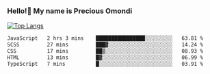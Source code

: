 ### Hello!👋 My name is Precious Omondi 

[![Top Langs](https://github-readme-stats.vercel.app/api/top-langs/?username=Presho99&langs_count=8&theme=dark)](https://github.com/Presho99/github-readme-stats)



<!--START_SECTION:waka-->

```txt
JavaScript   2 hrs 3 mins    ████████████████░░░░░░░░░   63.81 %
SCSS         27 mins         ███▓░░░░░░░░░░░░░░░░░░░░░   14.24 %
CSS          17 mins         ██▒░░░░░░░░░░░░░░░░░░░░░░   08.93 %
HTML         13 mins         █▓░░░░░░░░░░░░░░░░░░░░░░░   06.99 %
TypeScript   7 mins          █░░░░░░░░░░░░░░░░░░░░░░░░   03.91 %
```

<!--END_SECTION:waka-->


